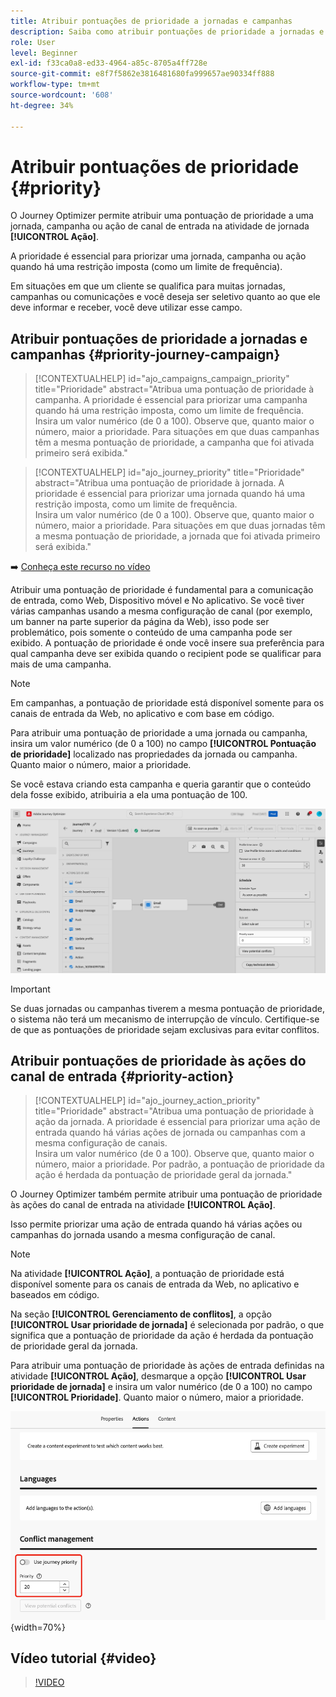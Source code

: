 ```yaml
---
title: Atribuir pontuações de prioridade a jornadas e campanhas
description: Saiba como atribuir pontuações de prioridade a jornadas e campanhas.
role: User
level: Beginner
exl-id: f33ca0a8-ed33-4964-a85c-8705a4ff728e
source-git-commit: e8f7f5862e3816481680fa999657ae90334ff888
workflow-type: tm+mt
source-wordcount: '608'
ht-degree: 34%

---
```


# Atribuir pontuações de prioridade {#priority}

O Journey Optimizer permite atribuir uma pontuação de prioridade a uma jornada, campanha ou ação de canal de entrada na atividade de jornada **[!UICONTROL Ação]**.

A prioridade é essencial para priorizar uma jornada, campanha ou ação quando há uma restrição imposta (como um limite de frequência).

Em situações em que um cliente se qualifica para muitas jornadas, campanhas ou comunicações e você deseja ser seletivo quanto ao que ele deve informar e receber, você deve utilizar esse campo.

## Atribuir pontuações de prioridade a jornadas e campanhas {#priority-journey-campaign}

>[!CONTEXTUALHELP]
>id="ajo_campaigns_campaign_priority"
>title="Prioridade"
>abstract="Atribua uma pontuação de prioridade à campanha. A prioridade é essencial para priorizar uma campanha quando há uma restrição imposta, como um limite de frequência. </br>Insira um valor numérico (de 0 a 100). Observe que, quanto maior o número, maior a prioridade. Para situações em que duas campanhas têm a mesma pontuação de prioridade, a campanha que foi ativada primeiro será exibida."

>[!CONTEXTUALHELP]
>id="ajo_journey_priority"
>title="Prioridade"
>abstract="Atribua uma pontuação de prioridade à jornada. A prioridade é essencial para priorizar uma jornada quando há uma restrição imposta, como um limite de frequência. </br>Insira um valor numérico (de 0 a 100). Observe que, quanto maior o número, maior a prioridade. Para situações em que duas jornadas têm a mesma pontuação de prioridade, a jornada que foi ativada primeiro será exibida."

➡️ [Conheça este recurso no vídeo](#video)

Atribuir uma pontuação de prioridade é fundamental para a comunicação de entrada, como Web, Dispositivo móvel e No aplicativo. Se você tiver várias campanhas usando a mesma configuração de canal (por exemplo, um banner na parte superior da página da Web), isso pode ser problemático, pois somente o conteúdo de uma campanha pode ser exibido. A pontuação de prioridade é onde você insere sua preferência para qual campanha deve ser exibida quando o recipient pode se qualificar para mais de uma campanha.

>[!NOTE]
>
>Em campanhas, a pontuação de prioridade está disponível somente para os canais de entrada da Web, no aplicativo e com base em código.

Para atribuir uma pontuação de prioridade a uma jornada ou campanha, insira um valor numérico (de 0 a 100) no campo **[!UICONTROL Pontuação de prioridade]** localizado nas propriedades da jornada ou campanha. Quanto maior o número, maior a prioridade.

Se você estava criando esta campanha e queria garantir que o conteúdo dela fosse exibido, atribuiria a ela uma pontuação de 100.

![](assets/priority-score.png)

>[!IMPORTANT]
>
>Se duas jornadas ou campanhas tiverem a mesma pontuação de prioridade, o sistema não terá um mecanismo de interrupção de vínculo. Certifique-se de que as pontuações de prioridade sejam exclusivas para evitar conflitos.

## Atribuir pontuações de prioridade às ações do canal de entrada {#priority-action}

>[!CONTEXTUALHELP]
>id="ajo_journey_action_priority"
>title="Prioridade"
>abstract="Atribua uma pontuação de prioridade à ação da jornada. A prioridade é essencial para priorizar uma ação de entrada quando há várias ações de jornada ou campanhas com a mesma configuração de canais.</br>Insira um valor numérico (de 0 a 100). Observe que, quanto maior o número, maior a prioridade. Por padrão, a pontuação de prioridade da ação é herdada da pontuação de prioridade geral da jornada."

O Journey Optimizer também permite atribuir uma pontuação de prioridade às ações do canal de entrada na atividade **[!UICONTROL Ação]**.

Isso permite priorizar uma ação de entrada quando há várias ações ou campanhas do jornada usando a mesma configuração de canal.

>[!NOTE]
>
>Na atividade **[!UICONTROL Ação]**, a pontuação de prioridade está disponível somente para os canais de entrada da Web, no aplicativo e baseados em código.

Na seção **[!UICONTROL Gerenciamento de conflitos]**, a opção **[!UICONTROL Usar prioridade de jornada]** é selecionada por padrão, o que significa que a pontuação de prioridade da ação é herdada da pontuação de prioridade geral da jornada.

Para atribuir uma pontuação de prioridade às ações de entrada definidas na atividade **[!UICONTROL Ação]**, desmarque a opção **[!UICONTROL Usar prioridade de jornada]** e insira um valor numérico (de 0 a 100) no campo **[!UICONTROL Prioridade]**. Quanto maior o número, maior a prioridade.

![](assets/action-journey-priority-score.png){width=70%}

## Vídeo tutorial {#video}

>[!VIDEO](https://video.tv.adobe.com/v/3435529?quality=12)

